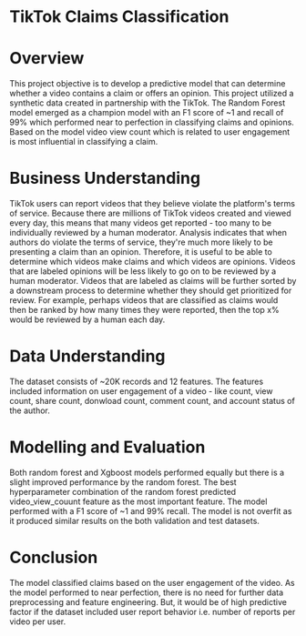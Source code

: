 # TikTok Claims Classification

# Overview
This project objective is to develop a predictive model that can determine whether a video contains a claim or offers an opinion. This project utilized a synthetic data created in partnership with the TikTok. The Random Forest model emerged as a champion model with an F1 score of ~1 and recall of 99% which performed near to perfection in classifying claims and opinions. Based on the model video view count which is related to user engagement is most influential in classifying a claim.

# Business Understanding
TikTok users can report videos that they believe violate the platform's terms of service. Because there are millions of TikTok videos created and viewed every day, this means that many videos get reported - too many to be individually reviewed by a human moderator. Analysis indicates that when authors do violate the terms of service, they're much more likely to be presenting a claim than an opinion. Therefore, it is useful to be able to determine which videos make claims and which videos are opinions. Videos that are labeled opinions will be less likely to go on to be reviewed by a human moderator. Videos that are labeled as claims will be further sorted by a downstream process to determine whether they should get prioritized for review. For example, perhaps videos that are classified as claims would then be ranked by how many times they were reported, then the top x% would be reviewed by a human each day. 

# Data Understanding
The dataset consists of ~20K records and 12 features. The features included information on user engagement of a video - like count, view count, share count, donwload count, comment count, and account status of the author.

# Modelling and Evaluation
Both random forest and Xgboost models performed equally but there is a slight improved performance by the random forest. The best hyperparameter combination of the random forest predicted video_view_couunt feature as the most important feature. The model performed with a F1 score of ~1 and 99% recall. The model is not overfit as it produced similar results on the both validation and test datasets. 

# Conclusion
The model classified claims based on the user engagement of the video. As the model performed to near perfection, there is no need for further data preprocessing and feature engineering. But, it would be of high predictive factor if the dataset included user report behavior i.e. number of reports per video per user. 
